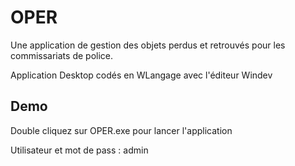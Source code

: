 
# OPER

Une application de gestion des objets perdus et retrouvés pour les commissariats de police.

Application Desktop codés en WLangage avec l'éditeur Windev






## Demo

Double cliquez sur OPER.exe pour lancer l'application

Utilisateur et mot de pass : admin

